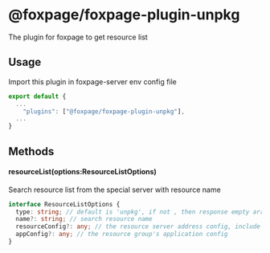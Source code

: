 # @foxpage/foxpage-plugin-unpkg

The plugin for foxpage to get resource list

## Usage

Import this plugin in foxpage-server env config file

```typescript
export default {
  ...
    "plugins": ["@foxpage/foxpage-plugin-unpkg"],
  ...
}
```

## Methods

#### resourceList(options:ResourceListOptions)

Search resource list from the special server with resource name

```typescript
interface ResourceListOptions {
  type: string; // default is 'unpkg', if not , then response empty array direct
  name?: string; // search resource name
  resourceConfig?: any; // the resource server address config, include host and path
  appConfig?: any; // the resource group's application config
}
```
